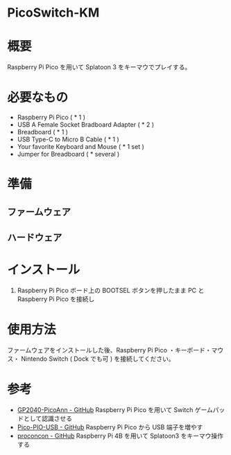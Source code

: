 # PicoSwitch-KM

# 概要
Raspberry Pi Pico を用いて Splatoon 3 をキーマウでプレイする。

# 必要なもの
- Raspberry Pi Pico ( * 1 )
- USB A Female Socket Bradboard Adapter ( * 2 )
- Breadboard ( * 1 )
- USB Type-C to Micro B Cable ( * 1 )
- Your favorite Keyboard and Mouse ( * 1 set )
- Jumper for Breadboard ( * several )

# 準備
## ファームウェア

## ハードウェア

# インストール
1. Raspberry Pi Pico ボード上の BOOTSEL ボタンを押したまま PC と Raspberry Pi Pico を接続し

# 使用方法
ファームウェアをインストールした後、Raspberry Pi Pico ・キーボード・マウス・ Nintendo Switch ( Dock でも可 ) を接続してください。

<!--
## カスタマイズ
現状はカスタマイズ不可

# 改造のヒント
本プログラムは MIT ライセンスに基づいて再頒布・使用が許可されており、改造も自由に行うことが可能です。
-->


# 参考
- [GP2040-PicoAnn - GitHub](https://github.com/alirin222/GP2040-PicoAnn) Raspberry Pi Pico を用いて Switch ゲームパッドとして認識させる
- [Pico-PIO-USB - GitHub](https://github.com/sekigon-gonnoc/Pico-PIO-USB) Raspberry Pi Pico から USB 端子を増やす
- [proconcon - GitHub](https://github.com/unvirus/proconcon) Raspberry Pi 4B を用いて Splatoon3 をキーマウ操作する


